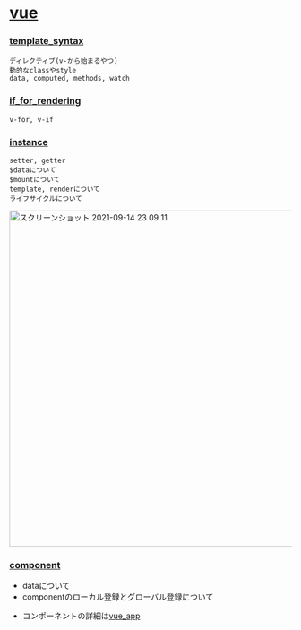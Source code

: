 # [vue](https://jp.vuejs.org/v2/guide/)
### [template_syntax](https://github.com/07130918/vue/tree/main/template_syntax)
    ディレクティブ(v-から始まるやつ)
    動的なclassやstyle
    data, computed, methods, watch

### [if_for_rendering](https://github.com/07130918/vue/tree/main/if_for_rendering)
    v-for, v-if

### [instance](https://github.com/07130918/vue/tree/main/instance)
    setter, getter
    $dataについて
    $mountについて
    template, renderについて
    ライフサイクルについて
<img width="600" alt="スクリーンショット 2021-09-14 23 09 11" src="https://user-images.githubusercontent.com/70265286/133273691-07fd5f96-d489-470b-984c-ecaa83631999.png">

### [component](https://github.com/07130918/vue/tree/main/component)
- dataについて
- componentのローカル登録とグローバル登録について

* コンポーネントの詳細は[vue_app](./vue_app)
